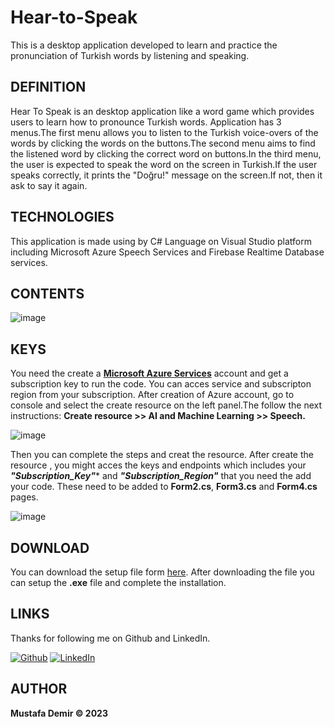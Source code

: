 # Hear-to-Speak
This is a desktop application developed to learn and practice the pronunciation of Turkish words by listening and speaking.

## DEFINITION

Hear To Speak is an desktop application like a word game which provides users to learn how to pronounce Turkish words. Application has 3 menus.The first menu allows you to listen to the Turkish voice-overs of the words by clicking the words on the buttons.The second menu aims to find the listened word by clicking the correct word on buttons.In the third menu, the user is expected to speak the word on the screen in Turkish.If the user speaks correctly, it prints the "Doğru!" message on the screen.If not, then it ask to say it again.

## TECHNOLOGIES

This application is made using by C# Language on Visual Studio platform including Microsoft Azure Speech Services and Firebase Realtime Database services.

## CONTENTS 

![image](https://www.linkpicture.com/q/picture_1675541460444.png)


## KEYS 
You need the create a **[Microsoft Azure Services](https://portal.azure.com/#create/Microsoft.CognitiveServicesSpeechServices)** account and get a subscription key to run the code. You can acces service and subscripton region from your subscription.
After creation of Azure account, go to console and select the create resource on the left panel.The follow the next instructions:
**Create resource >> AI and Machine Learning >> Speech.**

![image](https://www.linkpicture.com/q/WhatsApp-Image-2023-02-04-at-22.24.03_1.jpeg)

Then you can complete the steps and creat the resource. After create the resource , you might acces the keys and endpoints which includes your ***"Subscription_Key"**** and ***"Subscription_Region"*** that you need the add your code. These need to be added to **Form2.cs**, **Form3.cs** and **Form4.cs** pages.


![image](https://www.linkpicture.com/q/WhatsApp-Image-2023-02-04-at-22.08.26.jpeg)
## DOWNLOAD 

You can download the setup file form [here](https://drive.google.com/drive/folders/1KXulqEoTlYojuCza5GMs-CJN-Wq0Eqd8?usp=sharing). After downloading the file you can setup the **.exe** file and complete the installation.


## LINKS
Thanks for following me on Github and LinkedIn.

  [![Github](https://icons.iconarchive.com/icons/limav/flat-gradient-social/48/Github-icon.png)](https://github.com/mustidev)  [![LinkedIn](https://icons.iconarchive.com/icons/limav/flat-gradient-social/48/Linkedin-icon.png)](https://www.linkedin.com/in/mustafa8demir/)


## AUTHOR

**Mustafa Demir © 2023**
